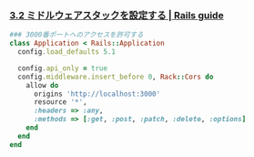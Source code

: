 ### [3.2 ミドルウェアスタックを設定する | Rails guide](https://railsguides.jp/rails_on_rack.html#%E3%83%9F%E3%83%89%E3%83%AB%E3%82%A6%E3%82%A7%E3%82%A2%E3%82%B9%E3%82%BF%E3%83%83%E3%82%AF%E3%82%92%E8%A8%AD%E5%AE%9A%E3%81%99%E3%82%8B)
  ~~~ruby
  ### 3000番ポートへのアクセスを許可する
  class Application < Rails::Application
    config.load_defaults 5.1

    config.api_only = true
    config.middleware.insert_before 0, Rack::Cors do
      allow do
        origins 'http://localhost:3000'
        resource '*',
        :headers => :any,
        :methods => [:get, :post, :patch, :delete, :options]
      end
    end
  end
  ~~~